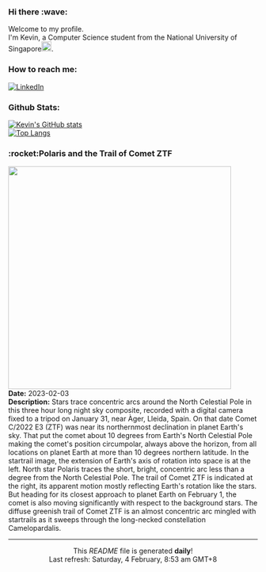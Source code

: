 <h3>Hi there :wave:</h3>

Welcome to my profile.   
I'm Kevin, a Computer Science student from the National University of Singapore<img src="https://img.icons8.com/color/96/000000/singapore-circular.png" width="20px"/>.</p>

<h3>How to reach me: </h3>
<a href="https://www.linkedin.com/in/kevin-foong/"><img alt="LinkedIn" src="https://img.shields.io/badge/linkedin-%230077B5.svg?&style=for-the-badge&logo=linkedin&logoColor=white" /></a> 

<h3>Github Stats: </h3> 

[![Kevin's GitHub stats](https://github-readme-stats.vercel.app/api?username=kevin9foong&theme=tokyonight)](https://github.com/anuraghazra/github-readme-stats) <br/>
[![Top Langs](https://github-readme-stats.vercel.app/api/top-langs/?username=kevin9foong&layout=compact&theme=tokyonight)](https://github.com/anuraghazra/github-readme-stats)

<h3>:rocket:Polaris and the Trail of Comet ZTF</h3> 
<img width="450" src="https:&#x2F;&#x2F;apod.nasa.gov&#x2F;apod&#x2F;image&#x2F;2302&#x2F;C2022E3(ZTF)Circumpolarv2comentada.jpg" /><br/>
<b>Date:</b> 2023-02-03<br/>
<b>Description:</b> Stars trace concentric arcs around the North Celestial Pole in this three hour long night sky composite, recorded with a digital camera fixed to a tripod on January 31, near Àger, Lleida, Spain. On that date Comet C&#x2F;2022 E3 (ZTF) was near its northernmost declination in planet Earth&#39;s sky. That put the comet about 10 degrees from Earth&#39;s North Celestial Pole making the comet&#39;s position circumpolar, always above the horizon, from all locations on planet Earth at more than 10 degrees northern latitude. In the startrail image, the extension of Earth&#39;s axis of rotation into space is at the left. North star Polaris traces the short, bright, concentric arc less than a degree from the North Celestial Pole. The trail of Comet ZTF is indicated at the right, its apparent motion mostly reflecting Earth&#39;s rotation like the stars. But heading for its closest approach to planet Earth on February 1, the comet is also moving significantly with respect to the background stars. The diffuse greenish trail of Comet ZTF is an almost concentric arc mingled with startrails as it sweeps through the long-necked constellation Camelopardalis.<br/>

------------
<p align="center">This <i>README</i> file is generated <b>daily</b>!</br>
Last refresh: Saturday, 4 February, 8:53 am GMT+8<br />